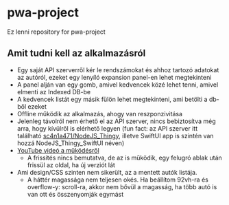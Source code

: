 # pwa-project
Ez lenni repository for pwa-project

## Amit tudni kell az alkalmazásról ##
- Egy saját API szerverről kér le rendszámokat és ahhoz tartozó adatokat az autóról, ezeket egy lenyíló expansion panel-en lehet megtekinteni
- A panel alján van egy gomb, amivel kedvencek közé lehet tenni, amivel elmenti az Indexed DB-be
- A kedvencek listát egy másik fülön lehet megtekinteni, ami betölti a db-ből ezeket
- Offline működik az alkalmazás, ahogy van reszponzivitása
- Jelenleg távolról nem érhető el az API szerver, nincs bebiztosítva még arra, hogy kívülről is elérhető legyen (fun fact: az API szerver itt található [sc4n1a471/NodeJS_Thingy](https://github.com/sc4n1a471/NodeJS-Thingy), illetve SwiftUI app is szintén van hozzá NodeJS_Thingy_SwiftUI néven)
- [YouTube videó a működésről](https://youtu.be/Y9DFM6lWHUI)
  - A frissítés nincs bemutatva, de az is működik, egy felugró ablak után frissül az oldal, ha új verziót lát
- Ami design/CSS szinten nem sikerült, az a mentett autók listája.
  - A háttér magassága nem teljesen okés. Ha beállítom 92vh-ra és overflow-y: scroll-ra, akkor nem bővül a magasság, ha több autó is van ott és összenyomják egymást
